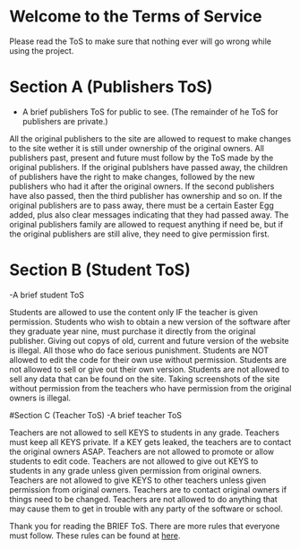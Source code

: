 # Welcome to the Terms of Service

Please read the ToS to make sure that nothing ever will go wrong while using the project.

# Section A (Publishers ToS)
- A brief publishers ToS for public to see.
(The remainder of he ToS for publishers are private.)


All the original publishers to the site are allowed to request to make changes to the site wether it is still under ownership of the original owners.
All publishers past, present and future must follow by the ToS made by the original publishers.
If the original publshers have passed away, the children of publishers have the right to make changes, followed by the new publishers who had it after the original owners. If the second publishers have also passed, then the third publisher has ownership and so on.
If the original publishers are to pass away, there must be a certain Easter Egg added, plus also clear messages indicating that they had passed away.
The original publishers family are allowed to request anything if need be, but if the original publishers are still alive, they need to give permission first.




# Section B (Student ToS)
-A brief student ToS


Students are allowed to use the content only IF the teacher is given permission.
Students who wish to obtain a new version of the software after they graduate year nine, must purchase it directly from the original publisher.
Giving out copys of old, current and future version of the website is illegal. All those who do face serious punishment.
Students are NOT allowed to edit the code for their own use without permission.
Students are not allowed to sell or give out their own version.
Students are not allowed to sell any data that can be found on the site.
Taking screenshots of the site without permission from the teachers who have permission from the original owners is illegal.




#Section C (Teacher ToS)
-A brief teacher ToS


Teachers are not allowed to sell KEYS to students in any grade.
Teachers must keep all KEYS private.
If a KEY gets leaked, the teachers are to contact the original owners ASAP.
Teachers are not allowed to promote or allow students to edit code.
Teachers are not allowed to give out KEYS to students in any grade unless given permission from original owners.
Teachers are not allowed to give KEYS to other teachers unless given permission from original owners.
Teachers are to contact original owners if things need to be changed.
Teachers are not allowed to do anything that may cause them to get in trouble with any party of the software or school.





Thank you for reading the BRIEF ToS. There are more rules that everyone must follow. These rules can be found at [here](https://github.com/DRAGEno01/Romeo-and-Juliet/blob/main/ToS.md).
